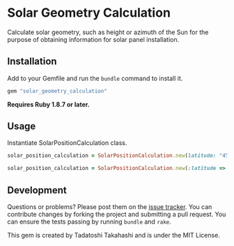 # Solar Geometry Calculation

Calculate solar geometry, such as height or azimuth of the Sun for the purpose of obtaining information for solar panel installation. 


## Installation

Add to your Gemfile and run the `bundle` command to install it.

```ruby
gem "solar_geometry_calculation"
```

**Requires Ruby 1.8.7 or later.**


## Usage

Instantiate SolarPositionCalculation class.

```ruby 1.9.2 or later
solar_position_calculation = SolarPositionCalculation.new(latitude: "45.5")
```

```ruby 1.8.7
solar_position_calculation = SolarPositionCalculation.new(:latitude => "45.5")
``` 


## Development

Questions or problems? Please post them on the [issue tracker](https://github.com/tadatoshi/solar_geometry_calculation/issues). You can contribute changes by forking the project and submitting a pull request. You can ensure the tests passing by running `bundle` and `rake`.

This gem is created by Tadatoshi Takahashi and is under the MIT License.